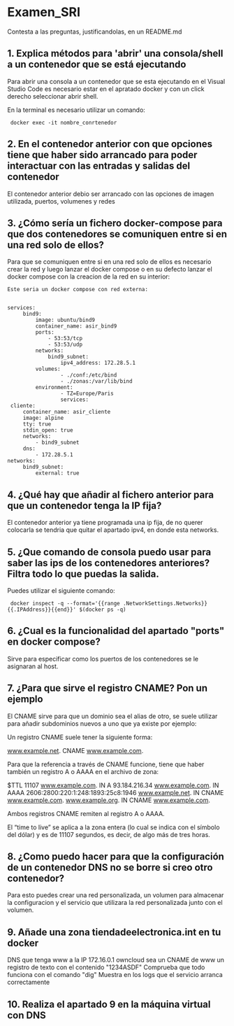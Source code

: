 # Examen_SRI

Contesta a las preguntas, justificandolas, en un README.md

  ##  1. Explica métodos para 'abrir' una consola/shell a un contenedor que se está ejecutando

    
Para abrir una consola a un contenedor que se esta ejecutando en el Visual Studio Code es necesario estar en el apratado docker y con un click derecho seleccionar abrir shell.

En la terminal es necesario utilizar un comando:

     
     docker exec -it nombre_conrtenedor
     

  ## 2. En el contenedor anterior con que opciones tiene que haber sido arrancado para poder interactuar con las entradas y salidas del contenedor

El contenedor anterior debio ser arrancado con las opciones de imagen utilizada, puertos, volumenes y redes 

  ## 3. ¿Cómo sería un fichero docker-compose para que dos contenedores se comuniquen entre si en una red solo de ellos?
    
Para que se comuniquen entre si en una red solo de ellos es necesario crear la red y luego lanzar el docker compose o en su defecto lanzar el docker compose con la creacion de la red en su interior:

    Este seria un docker compose con red externa:

    
    services:
         bind9:
             image: ubuntu/bind9
             container_name: asir_bind9
             ports:
                 - 53:53/tcp
                 - 53:53/udp
             networks:
                 bind9_subnet:
                     ipv4_address: 172.28.5.1
             volumes:
                     - ./conf:/etc/bind
                     - ./zonas:/var/lib/bind
             environment:
                     - TZ=Europe/Paris  
                     services:
     cliente:
         container_name: asir_cliente
         image: alpine
         tty: true
         stdin_open: true
         networks: 
             - bind9_subnet
         dns:
             - 172.28.5.1  
    networks:
         bind9_subnet: 
             external: true
    
    

   ## 4. ¿Qué hay que añadir al fichero anterior para que un contenedor tenga la IP fija?
   
El contenedor anterior ya tiene programada una ip fija, de no querer colocarla se tendria que quitar el apartado ipv4, en donde esta networks.

   ## 5. ¿Que comando de consola puedo usar para saber las ips de los contenedores anteriores? Filtra todo lo que puedas la salida.

Puedes utilizar el siguiente comando:

     docker inspect -q --format='{{range .NetworkSettings.Networks}}{{.IPAddress}}{{end}}' $(docker ps -q)

    
   ## 6. ¿Cual es la funcionalidad del apartado "ports" en docker compose?

Sirve para especificar como los puertos de los contenedores se le asignaran al host.
    
   ## 7. ¿Para que sirve el registro CNAME? Pon un ejemplo
    

El CNAME sirve para que un dominio sea el alias de otro, se suele utilizar para añadir subdominios nuevos a uno que ya existe por ejemplo:

Un registro CNAME suele tener la siguiente forma:

 
  www.example.net. CNAME www.example.com.
 

Para que la referencia a través de CNAME funcione, tiene que haber también un registro A o AAAA en el archivo de zona:

 
$TTL 11107
www.example.com.	IN	A		93.184.216.34
www.example.com.	IN	AAAA		2606:2800:220:1:248:1893:25c8:1946
www.example.net.	IN	CNAME		www.example.com.
www.example.org.	IN	CNAME		www.example.com.
 

Ambos registros CNAME remiten al registro A o AAAA. 

El “time to live” se aplica a la zona entera (lo cual se indica con el símbolo del dólar) y es de 11107 segundos, es decir, de algo más de tres horas.

    
  ## 8. ¿Como puedo hacer para que la configuración de un contenedor DNS no se borre si creo otro contenedor?
   
Para esto puedes crear una red personalizada, un volumen para almacenar la configuracion y el servicio que utilizara la red personalizada junto con el volumen.
   
  ## 9. Añade una zona tiendadeelectronica.int en tu docker 
   
   DNS que tenga
        www a la IP 172.16.0.1
        owncloud sea un CNAME de www
        un registro de texto con el contenido "1234ASDF"
        Comprueba que todo funciona con el comando "dig"
        Muestra en los logs que el servicio arranca correctamente
   
   
   ## 10. Realiza el apartado 9 en la máquina virtual con DNS
